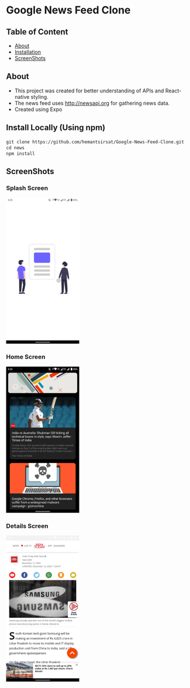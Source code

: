 # Google News Feed Clone

## Table of Content
* [About](#about)
* [Installation](#install-locally-(using-npm))
* [ScreenShots](#screenshots)

## About
* This project was created for better understanding of APIs and React-native styling.
* The news feed uses http://newsapi.org for gathering news data.
* Created using Expo

## Install Locally (Using npm)
```
git clone https://github.com/hemantsirsat/Google-News-Feed-Clone.git
cd news
npm install
```
## ScreenShots
### Splash Screen
<img src="Output/splash.png" width="200" /><br>
### Home Screen
<img src="Output/home.png" width="200" /><br>
### Details Screen
<img src="Output/detail.png" width="200" />